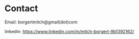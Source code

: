 # Contact

Email: borgertmitch@gmail(dot)com  
  
linkedin: https://www.linkedin.com/in/mitch-borgert-9b1392162/